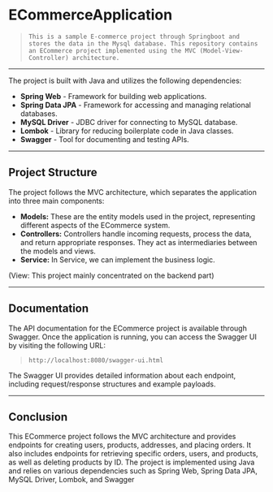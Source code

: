 # ECommerceApplication
> `This is a sample E-commerce project through Springboot and stores the data in the Mysql database. This repository contains an ECommerce project implemented using the MVC (Model-View-Controller) architecture.`
---
The project is built with Java and utilizes the following dependencies:

* **Spring Web** - Framework for building web applications.
* **Spring Data JPA** - Framework for accessing and managing relational databases.
* **MySQL Driver** - JDBC driver for connecting to MySQL database.
* **Lombok** - Library for reducing boilerplate code in Java classes.
* **Swagger** - Tool for documenting and testing APIs.
---
## Project Structure
The project follows the MVC architecture, which separates the application into three main components:

* **Models:** These are the entity models used in the project, representing different aspects of the ECommerce system.
* **Controllers:** Controllers handle incoming requests, process the data, and return appropriate responses. They act as intermediaries between the models and views.
* **Service:** In Service, we can implement the business logic.

(View: This project mainly concentrated on the backend part)

---
## Documentation
The API documentation for the ECommerce project is available through Swagger. Once the application is running, you can access the Swagger UI by visiting the following URL:
> `http://localhost:8080/swagger-ui.html`

The Swagger UI provides detailed information about each endpoint, including request/response structures and example payloads. 

---
## Conclusion  
This ECommerce project follows the MVC architecture and provides endpoints for creating users, products, addresses, and placing orders. It also includes endpoints for retrieving specific orders, users, and products, as well as deleting products by ID. The project is implemented using Java and relies on various dependencies such as Spring Web, Spring Data JPA, MySQL Driver, Lombok, and Swagger
